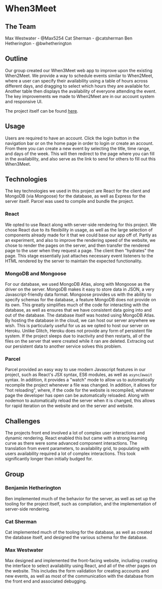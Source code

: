 # When3Meet

## The Team

Max Westwater - @Max5254
Cat Sherman - @catsherman
Ben Hetherington - @bwhetherington

## Outline

Our group created our When3Meet web app to improve upon the existing When2Meet. We provide a way to schedule events similar to When2Meet, where a user can specify their availability using a table of hours across different days, and dragging to select which hours they are available for. Another table then displays the availability of everyone attending the event. The key improvements we made to When2Meet are in our account system and responsive UI.

The project itself can be found [here](http://www.when3meet.com).

## Usage

Users are required to have an account. Click the login button in the navigation bar or on the home page in order to login or create an account. From there you can create a new event by selecting the title, time range, and days of the week. This will then redirect to the page where you can fill in the availability, and also serve as the link to send for others to fill out this When3Meet.

## Technologies

The key technologies we used in this project are React for the client and MongoDB (via Mongoose) for the database, as well as Express for the server itself. Parcel was used to compile and bundle the project.

### React

We opted to use React along with server-side rendering for this project. We chose React due to its flexibility in usage, as well as the large selection of components already made for it that we could base our app off of. Partly as an experiment, and also to improve the rendering speed of the website, we chose to render the pages on the server, and then transfer the rendered page to the user when they request a page. The client then "hydrates" the page. This stage essentially just attaches necessary event listeners to the HTML rendered by the server to maintain the expected functionality.

### MongoDB and Mongoose

For our database, we used MongoDB Atlas, along with Mongoose as the driver on the server. MongoDB makes it easy to store data in JSON, a very Javascript-friendly data format. Mongoose provides us with the ability to specify schemas for the database, a feature MongoDB does not provide on its own. This greatly simplifies much of the code for interacting with the database, as well as ensures that we have consistent data going into and out of the database. The database itself was hosted using MongoDB Atlas. By hosting the database in the cloud, we can host our server anywhere we wish. This is particularly useful for us as we opted to host our server on Heroku. Unlike Glitch, Heroku does not provide any form of persistent file system. If the project sleeps due to inactivity and then restarts, all of the files on the server that were created while it ran are deleted. Extracing out our persistent data to another service solves this problem.

### Parcel

Parcel provided an easy way to use modern Javascript features in our project, such as React's JSX syntax, ES6 modules, as well as `async`/`await` syntax. In addition, it provides a "watch" mode to allow us to automatically recompile the project whenever a file was changed. In addition, it allows for "hot reloading", where, if the code for the website is recompiled, whatever page the developer has open can be automatically reloaded. Along with nodemon to automatically reload the server when it is changed, this allows for rapid iteration on the website and on the server and website.

## Challenges

The projects front end involved a lot of complex user interactions and dynamic rendering. React enabled this but came with a strong learning curve as there were some advanced component interactions. The translation from event parameters, to availability grid, to populating with users availability required a lot of complex interactions. This took significantly longer than initially budged for.

## Group

### Benjamin Hetherington

Ben implemented much of the behavior for the server, as well as set up the tooling for the project itself, such as compilation, and the implementation of server-side rendering.

### Cat Sherman

Cat implemented much of the tooling for the database, as well as created the database itself, and designed the various schema for the database.

### Max Westwater

Max designed and implemented the front-facing website, including creating the interface to select availability using React, and all of the other pages on the website. This includes the form validation for creating accounts and new events, as well as most of the communication with the database from the front end and associated debugging.
